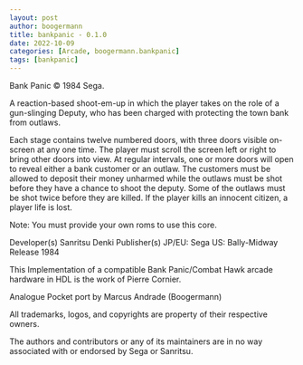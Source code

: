```yaml
---
layout: post
author: boogermann
title: bankpanic - 0.1.0
date: 2022-10-09
categories: [Arcade, boogermann.bankpanic]
tags: [bankpanic]
---
```

Bank Panic © 1984 Sega.

A reaction-based shoot-em-up in which the player takes on the role of a gun-slinging Deputy, who has been charged with protecting the town bank from outlaws.

Each stage contains twelve numbered doors, with three doors visible on-screen at any one time. The player must scroll the screen left or right to bring other doors into view.
At regular intervals, one or more doors will open to reveal either a bank customer or an outlaw. The customers must be allowed to deposit their money unharmed while the outlaws must be shot before they have a chance to shoot the deputy.
Some of the outlaws must be shot twice before they are killed. If the player kills an innocent citizen, a player life is lost.

Note: You must provide your own roms to use this core.

Developer(s)
    Sanritsu Denki
Publisher(s)
    JP/EU: Sega
    US: Bally-Midway
Release
    1984

This Implementation of a compatible Bank Panic/Combat Hawk arcade hardware in HDL is the work of Pierre Cornier.

Analogue Pocket port by Marcus Andrade (Boogermann)

All trademarks, logos, and copyrights are property of their respective owners.

The authors and contributors or any of its maintainers are in no way associated with or endorsed by Sega or Sanritsu.


